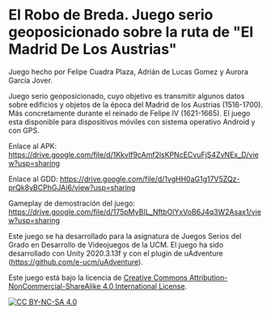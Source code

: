 # El Robo de Breda. Juego serio geoposicionado sobre la ruta de "El Madrid De Los Austrias"
Juego hecho por Felipe Cuadra Plaza, Adrián de Lucas Gomez y Aurora García Jover.

Juego serio geoposicionado, cuyo objetivo es transmitir algunos datos sobre edificios y objetos de la época del Madrid de los Austrias (1516-1700). Más concretamente durante el reinado de Felipe IV (1621-1665). 
El juego esta disponible para dispositivos móviles con sistema operativo Android y con GPS.

Enlace al APK: https://drive.google.com/file/d/1KkvIf9cAmf2lsKPNcECvuFjS4ZvNEx_D/view?usp=sharing

Enlace al GDD: https://drive.google.com/file/d/1vgHH0aG1g17V5ZQz-prQk8yBCPhGJAi6/view?usp=sharing

Gameplay de demostración del juego: https://drive.google.com/file/d/175pMyBIL_NftbOlYxVoB6J4q3W2Asax1/view?usp=sharing

Este juego se ha desarrollado para la asignatura de Juegos Serios del Grado en Desarrollo de Videojuegos de la UCM.
El juego ha sido desarrollado con Unity 2020.3.13f y con el plugin de uAdventure (https://github.com/e-ucm/uAdventure).

Este juego está bajo la licencia de 
[Creative Commons Attribution-NonCommercial-ShareAlike 4.0 International License][cc-by-nc-sa].

[![CC BY-NC-SA 4.0][cc-by-nc-sa-image]][cc-by-nc-sa]

[cc-by-nc-sa]: http://creativecommons.org/licenses/by-nc-sa/4.0/
[cc-by-nc-sa-image]: https://licensebuttons.net/l/by-nc-sa/4.0/88x31.png
[cc-by-nc-sa-shield]: https://img.shields.io/badge/License-CC%20BY--NC--SA%204.0-lightgrey.svg0
